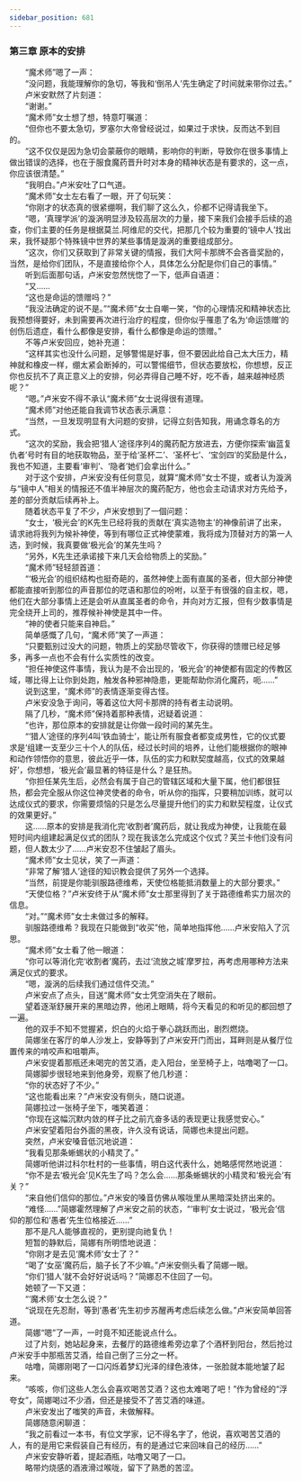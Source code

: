 ```yaml
---
sidebar_position: 681
---
```

### 第三章  原本的安排  


　　“魔术师”嗯了一声：  
　　“没问题，我能理解你的急切，等我和‘倒吊人’先生确定了时间就来带你过去。”  
　　卢米安默然了片刻道：  
　　“谢谢。”  
　　“魔术师”女士想了想，特意叮嘱道：  
　　“但你也不要太急切，罗塞尔大帝曾经说过，如果过于求快，反而达不到目的。  
　　“这不仅仅是因为急切会蒙蔽你的眼睛，影响你的判断，导致你在很多事情上做出错误的选择，也在于服食魔药晋升时对本身的精神状态是有要求的，这一点，你应该很清楚。”  
　　“我明白。”卢米安吐了口气道。  
　　“魔术师”女士左右看了一眼，开了句玩笑：  
　　“你刚才的状态真的很紧绷啊，我们聊了这么久，伱都不记得请我坐下。  
　　“嗯，‘真理学派’的漩涡明显涉及较高层次的力量，接下来我们会接手后续的追查，你们主要的任务是根据莫兰.阿维尼的交代，把那几个较为重要的‘镜中人’找出来，我怀疑那个特殊镜中世界的某些事情是漩涡的重要组成部分。  
　　“这次，你们又获取到了非常关键的情报，我们大阿卡那牌不会吝啬奖励的，当然，是给你们团队，不是直接给你个人，具体怎么分配是你们自己的事情。”  
　　听到后面那句话，卢米安忽然恍惚了一下，低声自语道：  
　　“又……  
　　“这也是命运的馈赠吗？”  
　　“我没法确定的说不是。”“魔术师”女士自嘲一笑，“你的心理情况和精神状态比我预想得要好，未到需要再次进行治疗的程度，但你似乎罹患了名为‘命运馈赠’的创伤后遗症，看什么都像是安排，看什么都像是命运的馈赠。”  
　　不等卢米安回应，她补充道：  
　　“这样其实也没什么问题，足够警惕是好事，但不要因此给自己太大压力，精神就和橡皮一样，绷太紧会断掉的，可以警惕细节，但状态要放松，你想想，反正你也反抗不了真正意义上的安排，何必弄得自己睡不好，吃不香，越来越神经质呢？”  
　　“嗯。”卢米安不得不承认“魔术师”女士说得很有道理。  
　　“魔术师”对他还能自我调节状态表示满意：  
　　“当然，一旦发现明显有大问题的安排，记得立刻告知我，用诵念尊名的方式。  
　　“这次的奖励，我会把‘猎人’途径序列4的魔药配方放进去，方便你探索‘幽蓝复仇者’号时有目的地获取物品，至于给‘圣杯二’、‘圣杯七’、‘宝剑四’的奖励是什么，我也不知道，主要看‘审判’、‘隐者’她们会拿出什么。”  
　　对于这个安排，卢米安没有任何意见，就算“魔术师”女士不提，或者认为漩涡与“镜中人”相关的情报还不值半神层次的魔药配方，他也会主动请求对方先给予，差的部分贡献后续再补上。  
　　随着状态平复了不少，卢米安想到了一個问题：  
　　“女士，‘极光会’的K先生已经将我的贡献在‘真实造物主’的神像前讲了出来，请求祂将我列为候补神使，等到有哪位正式神使蒙难，我将成为顶替对方的第一人选，到时候，我真要做‘极光会’的某先生吗？  
　　“另外，K先生还承诺接下来几天会给物质上的奖励。”  
　　“魔术师”轻轻颔首道：  
　　“‘极光会’的组织结构也挺奇葩的，虽然神使上面有直属的圣者，但大部分神使都能直接听到那位的声音那位的呓语和那位的吩咐，以至于有很强的自主权，嗯，他们在大部分事情上还是会听从直属圣者的命令，并向对方汇报，但有少数事情是完全绕开上司的，推荐候补神使是其中一件。  
　　“神的使者只能来自神启。”  
　　简单感慨了几句，“魔术师”笑了一声道：  
　　“只要甄别过没大的问题，物质上的奖励尽管收下，你获得的馈赠已经足够多，再多一点也不会有什么实质性的改变。  
　　“担任神使这件事情，我认为是不会出现的，‘极光会’的神使都有固定的传教区域，哪比得上让你到处跑，触发各种邪神隐患，更能帮助你消化魔药，呃……”  
　　说到这里，“魔术师”的表情逐渐变得古怪。  
　　卢米安没急于询问，等着这位大阿卡那牌的持有者主动说明。  
　　隔了几秒，“魔术师”保持着那种表情，迟疑着说道：  
　　“也许，那位原本的安排就是让你做一段时间的某先生。  
　　“‘猎人’途径的序列4叫‘铁血骑士’，能让所有服食者都变成男性，它的仪式要求是‘组建一支至少三十个人的队伍，经过长时间的培养，让他们能根据你的眼神和动作领悟你的意思，彼此近乎一体，队伍的实力和默契度越高，仪式的效果越好’，你想想，‘极光会’最显著的特征是什么？是狂热。  
　　“你担任某先生后，必然会有属于自己的管辖区域和大量下属，他们都很狂热，都会完全服从你这位神灵使者的命令，听从你的指挥，只要稍加训练，就可以达成仪式的要求，你需要烦恼的只是怎么尽量提升他们的实力和默契程度，让仪式的效果更好。”  
　　这……原本的安排是我消化完‘收割者’魔药后，就让我成为神使，让我能在最短时间内组建起满足仪式的团队？现在我该怎么完成这个仪式？芙兰卡他们没有问题，但人数太少了……卢米安忍不住皱起了眉头。  
　　“魔术师”女士见状，笑了一声道：  
　　“非常了解‘猎人’途径的知识教会提供了另外一个选择。  
　　“当然，前提是你能驯服路德维希，天使位格能抵消数量上的大部分要求。”  
　　“天使位格？”卢米安终于从“魔术师”女士那里得到了关于路德维希实力层次的信息。  
　　“对。”“魔术师”女士未做过多的解释。  
　　驯服路德维希？我现在只能做到“收买”他，简单地指挥他……卢米安陷入了沉思。  
　　“魔术师”女士看了他一眼道：  
　　“你可以等消化完‘收割者’魔药，去过‘流放之城’摩罗拉，再考虑用哪种方法来满足仪式的要求。  
　　“嗯，漩涡的后续我们通过信件交流。”  
　　卢米安点了点头，目送“魔术师”女士凭空消失在了眼前。  
　　望着逐渐舒展开来的黑暗边界，他闭上眼睛，将今天看见的和听见的都回想了一遍。  
　　他的双手不知不觉握紧，炽白的火焰于拳心跳跃而出，剧烈燃烧。  
　　简娜坐在客厅的单人沙发上，安静等到了卢米安开门而出，耳畔则是从餐厅位置传来的啃咬声和咀嚼声。  
　　卢米安提着那瓶还未喝完的苦艾酒，走入阳台，坐至椅子上，咕噜喝了一口。  
　　简娜脚步很轻地来到他身旁，观察了他几秒道：  
　　“你的状态好了不少。”  
　　“这也能看出来？”卢米安没有侧头，随口说道。  
　　简娜拉过一张椅子坐下，嗤笑着道：  
　　“你现在这幅沉默内敛的样子比之前亢奋多话的表现更让我感觉安心。”  
　　卢米安望着阳台外面的黑夜，许久没有说话，简娜也未提出问题。  
　　突然，卢米安嗓音低沉地说道：  
　　“我看见那条蜥蜴状的小精灵了。”  
　　简娜听他讲过科尔杜村的一些事情，明白这代表什么，她略感愕然地说道：  
　　“你不是去‘极光会’见K先生了吗？怎么会……那条蜥蜴状的小精灵和‘极光会’有关？”  
　　“来自他们信仰的那位。”卢米安的嗓音仿佛从喉咙里从黑暗深处挤出来的。  
　　“难怪……”简娜霍然理解了卢米安之前的状态，“‘审判’女士说过，‘极光会’信仰的那位和‘愚者’先生位格接近……”  
　　那不是凡人能够直视的，更别提向祂复仇！  
　　短暂的静默后，简娜有所明悟地说道：  
　　“你刚才是去见‘魔术师’女士了？”  
　　“喝了‘女巫’魔药后，脑子长了不少嘛。”卢米安侧头看了简娜一眼。  
　　“你们‘猎人’就不会好好说话吗？”简娜忍不住回了一句。  
　　她顿了一下又道：  
　　“‘魔术师’女士怎么说？”  
　　“说现在先忍耐，等到‘愚者’先生初步苏醒再考虑后续怎么做。”卢米安简单回答道。  
　　简娜“嗯”了一声，一时竟不知还能说点什么。  
　　过了片刻，她站起身来，去餐厅的路德维希旁边拿了个酒杯到阳台，然后抢过卢米安手中那瓶苦艾酒，给自己倒了三分之一杯。  
　　咕噜，简娜刚喝了一口闪烁着梦幻光泽的绿色液体，一张脸就本能地皱了起来。  
　　“咳咳，你们这些人怎么会喜欢喝苦艾酒？这也太难喝了吧！”作为曾经的“浮夸女”，简娜喝过不少酒，但还是接受不了苦艾酒的味道。  
　　卢米安发出了嗤笑的声音，未做解释。  
　　简娜随意闲聊道：  
　　“我之前看过一本书，有位文学家，记不得名字了，他说，喜欢喝苦艾酒的人，有的是用它来假装自己有经历，有的是通过它来回味自己的经历……”  
　　卢米安安静听着，提起酒瓶，咕噜又喝了一口。  
　　略带灼烧感的酒液滑过喉咙，留下了熟悉的苦涩。  
